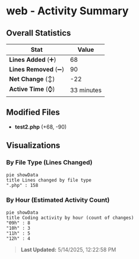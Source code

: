 # web - Activity Summary 

## Overall Statistics

| Stat                   | Value                                                             |
| ---------------------- | ----------------------------------------------------------------- |
| **Lines Added** (➕)   | 68                                          |
| **Lines Removed** (➖) | 90                                        |
| **Net Change** (↕)    | -22                |
| **Active Time** (⌚)   | 33 minutes |


## Modified Files
- **test2.php** (+68, -90)

## Visualizations

### By File Type (Lines Changed)

```mermaid
pie showData
title Lines changed by file type
".php" : 158
```

### By Hour (Estimated Activity Count)

```mermaid
pie showData
title Coding activity by hour (count of changes)
"09h" : 8
"10h" : 3
"11h" : 5
"12h" : 4
```


> **Last Updated:** 5/14/2025, 12:22:58 PM